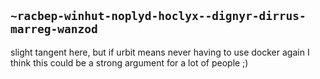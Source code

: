 ## `~racbep-winhut-noplyd-hoclyx--dignyr-dirrus-marreg-wanzod`
slight tangent here, but if urbit means never having to use docker again I think this could be a strong argument for a lot of people ;)